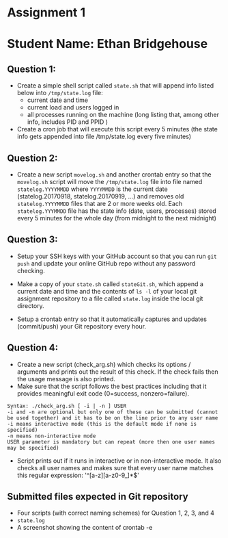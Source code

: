 # Assignment 1
# Student Name: Ethan Bridgehouse

## Question 1: 

- Create a simple shell script called `state.sh` that will append info listed below into `/tmp/state.log` file:
  - current date and time
  - current load and users logged in
  - all processes running on the machine (long listing that, among other info, includes PID and PPID )
- Create a cron job that will execute this script every 5 minutes (the state info gets appended into file /tmp/state.log every five minutes)

## Question 2: 

- Create a new script `movelog.sh` and another crontab entry so that the `movelog.sh` script will move the `/tmp/state.log` file into file named `statelog.YYYYMMDD` where `YYYYMMDD` is the current date (statelog.20170918, statelog.20170919, ...) and removes old `statelog.YYYYMMDD` files that are 2 or more weeks old.  Each `statelog.YYYMMDD` file has the state info (date, users, processes) stored every 5 minutes for the whole day (from midnight to the next midnight)

## Question 3:

- Setup your SSH keys with your GitHub account so that you can run `git push` and update your online GitHub repo without any password checking. 

- Make a copy of your `state.sh` called `stateGit.sh`, which append a current date and time and the contents of `ls -l` of your local git assignment repository to a file called `state.log` inside the local git directory. 

- Setup a crontab entry so that it automatically captures and updates (commit/push) your Git repository every hour. 

## Question 4:

- Create a new script (check_arg.sh)  which checks its options / arguments and prints out the result of this check. 
If the check fails then the usage message is also printed. 
- Make sure that the script follows the best practices including that it provides meaningful exit code (0=success, nonzero=failure).

```
Syntax: ./check_arg.sh [ -i | -n ] USER
-i and -n are optional but only one of these can be submitted (cannot be used together) and it has to be on the line prior to any user name 
-i means interactive mode (this is the default mode if none is specified)
-n means non-interactive mode 
USER parameter is mandatory but can repeat (more then one user names may be specified)
```

- Script prints out if it runs in interactive or in non-interactive mode. It also checks all user names and makes sure that every user name matches this regular expression: '^[a-z][a-z0-9_]*$' 


## Submitted files expected in Git repository

- Four scripts (with correct naming schemes) for Question 1, 2, 3, and 4
- `state.log`
- A screenshot showing the content of crontab -e
